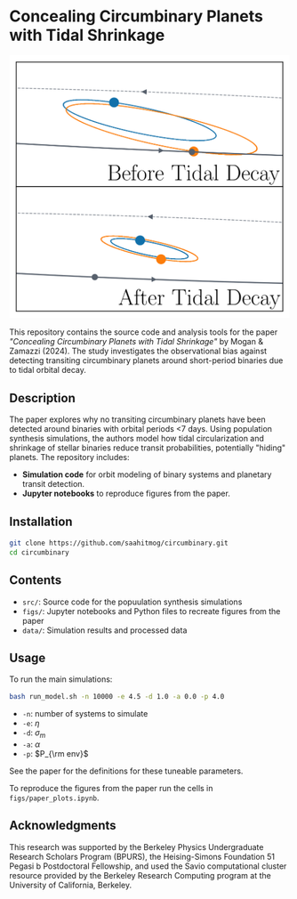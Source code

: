 # Concealing Circumbinary Planets with Tidal Shrinkage

![Circumbinary Planet Visualization](figs/paper/bias.png)

This repository contains the source code and analysis tools for the paper *"Concealing Circumbinary Planets with Tidal Shrinkage"* by Mogan & Zamazzi (2024). The study investigates the observational bias against detecting transiting circumbinary planets around short-period binaries due to tidal orbital decay.

## Description
The paper explores why no transiting circumbinary planets have been detected around binaries with orbital periods <7 days. Using population synthesis simulations, the authors model how tidal circularization and shrinkage of stellar binaries reduce transit probabilities, potentially "hiding" planets. The repository includes:
- **Simulation code** for orbit modeling of binary systems and planetary transit detection.
- **Jupyter notebooks** to reproduce figures from the paper.

## Installation

```bash
git clone https://github.com/saahitmog/circumbinary.git
cd circumbinary
```

## Contents

- `src/`: Source code for the popuulation synthesis simulations
- `figs/`: Jupyter notebooks and Python files to recreate figures from the paper
- `data/`: Simulation results and processed data

## Usage

To run the main simulations:

```bash
bash run_model.sh -n 10000 -e 4.5 -d 1.0 -a 0.0 -p 4.0  
```
- `-n`: number of systems to simulate
- `-e`: $\eta$
- `-d`: $\sigma_m$
- `-a`: $\alpha$
- `-p`: $P_{\rm env}$

See the paper for the definitions for these tuneable parameters. 

To reproduce the figures from the paper run the cells in `figs/paper_plots.ipynb`.

## Acknowledgments

This research was supported by the Berkeley Physics Undergraduate Research Scholars Program (BPURS), the Heising-Simons Foundation 51 Pegasi b Postdoctoral Fellowship, and used the Savio computational cluster resource provided by the Berkeley Research Computing program at the University of California, Berkeley.